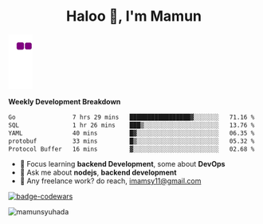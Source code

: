 <h1 align="center">Haloo 👋, I'm Mamun</h1>

![snake gif](https://github.com/mamunsyuhada/mamunsyuhada/blob/output/github-contribution-grid-snake.gif)

**Weekly Development Breakdown**
<!--START_SECTION:waka-->

```text
Go                7 hrs 29 mins   █████████████████▓░░░░░░░   71.16 %
SQL               1 hr 26 mins    ███▒░░░░░░░░░░░░░░░░░░░░░   13.76 %
YAML              40 mins         █▓░░░░░░░░░░░░░░░░░░░░░░░   06.35 %
protobuf          33 mins         █▒░░░░░░░░░░░░░░░░░░░░░░░   05.32 %
Protocol Buffer   16 mins         ▓░░░░░░░░░░░░░░░░░░░░░░░░   02.68 %
```

<!--END_SECTION:waka-->

- 🌱 Focus learning **backend Development**, some about **DevOps**
- 💬 Ask me about **nodejs**, **backend development**
- 💼 Any freelance work? do reach, imamsy11@gmail.com


[![badge-codewars](https://www.codewars.com/users/mamunsyuhada/badges/small)](https://www.codewars.com/users/mamunsyuhada)

<p align="left"> <img src="https://komarev.com/ghpvc/?username=mamunsyuhada" alt="mamunsyuhada" /> </p>
